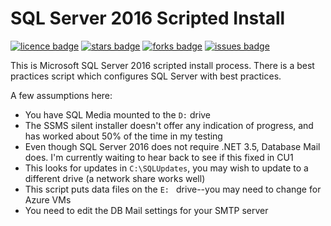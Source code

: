 # SQL Server 2016 Scripted Install
[![licence badge]][licence]
[![stars badge]][stars]
[![forks badge]][forks]
[![issues badge]][issues]

[licence badge]:https://img.shields.io/badge/license-MIT-blue.svg
[stars badge]:https://img.shields.io/github/stars/DC-AC/SQL2016_Scripted_Install.svg
[forks badge]:https://img.shields.io/github/forks/DC-AC/SQL2016_Scripted_Install.svg
[issues badge]:https://img.shields.io/github/issues/DC-AC/SQL2016_Scripted_Install.svg

[licence]:https://github.com/DC-AC/SQL2016_Scripted_Install/blob/master/LICENSE.md
[stars]:https://github.com/DC-AC/SQL2016_Scripted_Install/stargazers
[forks]:https://github.com/DC-AC/SQL2016_Scripted_Install/network
[issues]:https://github.com/DC-AC/SQL2016_Scripted_Install/issues

This is Microsoft SQL Server 2016 scripted install process. There is a best practices script which configures SQL Server with best practices. 

A few assumptions here:
 - You have SQL Media mounted to the `D:` drive
 - The SSMS silent installer doesn't offer any indication of progress, and has worked about 50% of the time in my testing
 - Even though SQL Server 2016 does not require .NET 3.5, Database Mail does. I'm currently waiting to hear back to see if this fixed in CU1
 - This looks for updates in `C:\SQLUpdates`, you may wish to update to a different drive (a network share works well)
 - This script puts data files on the  `E: ` drive--you may need to change for Azure VMs
 - You need to edit the DB Mail settings for your SMTP server
 

